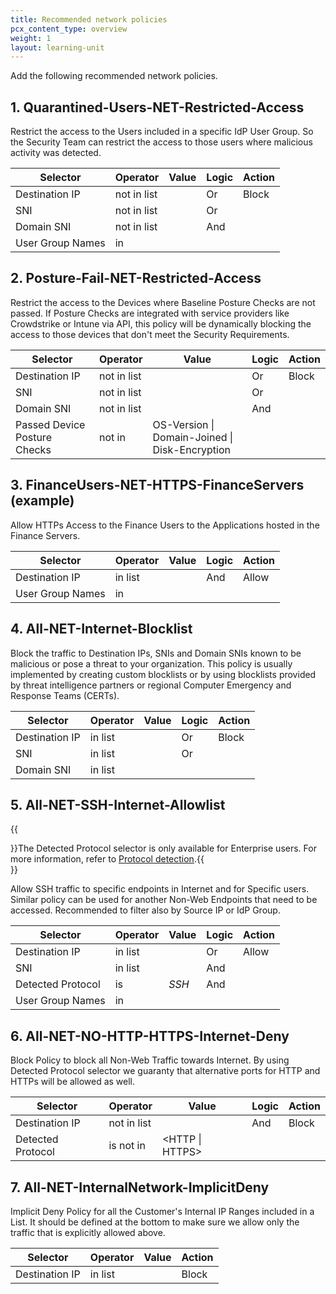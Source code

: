 ```yaml
---
title: Recommended network policies
pcx_content_type: overview
weight: 1
layout: learning-unit
---
```


Add the following recommended network policies.

## 1. Quarantined-Users-NET-Restricted-Access

Restrict the access to the Users included in a specific IdP User Group. So the Security Team can restrict the access to those users where malicious activity was detected.

| Selector         | Operator    | Value                               | Logic | Action |
| ---------------- | ----------- | ----------------------------------- | ----- | ------ |
| Destination IP   | not in list | <Quarantined-Users-IPAllowlist>     | Or    | Block  |
| SNI              | not in list | <Quarantined-Users-HostAllowlist>   | Or    |        |
| Domain SNI       | not in list | <Quarantined-Users-DomainAllowlist> | And   |        |
| User Group Names | in          | <Quarantined Users>                 |       |        |

## 2. Posture-Fail-NET-Restricted-Access

Restrict the access to the Devices where Baseline Posture Checks are not passed. If Posture Checks are integrated with service providers like Crowdstrike or Intune via API, this policy will be dynamically blocking the access to those devices that don't meet the Security Requirements.

| Selector                     | Operator    | Value                                          | Logic | Action |
| ---------------------------- | ----------- | ---------------------------------------------- | ----- | ------ |
| Destination IP               | not in list | <Posture-Fail-IPAllowlist>                     | Or    | Block  |
| SNI                          | not in list | <Posture-Fail-HostAllowlist>                   | Or    |        |
| Domain SNI                   | not in list | <Posture-Fail-DomainAllowlist>                 | And   |        |
| Passed Device Posture Checks | not in      | OS-Version \| Domain-Joined \| Disk-Encryption |       |        |

## 3. FinanceUsers-NET-HTTPS-FinanceServers (example)

Allow HTTPs Access to the Finance Users to the Applications hosted in the Finance Servers.

| Selector         | Operator | Value             | Logic | Action |
| ---------------- | -------- | ----------------- | ----- | ------ |
| Destination IP   | in list  | <Finance-Servers> | And   | Allow  |
| User Group Names | in       | <Finance-Users>   |       |        |

## 4. All-NET-Internet-Blocklist

Block the traffic to Destination IPs, SNIs and Domain SNIs known to be malicious or pose a threat to your organization. This policy is usually implemented by creating custom blocklists or by using blocklists provided by threat intelligence partners or regional Computer Emergency and Response Teams (CERTs).

| Selector       | Operator | Value             | Logic | Action |
| -------------- | -------- | ----------------- | ----- | ------ |
| Destination IP | in list  | <IPBlocklist>     | Or    | Block  |
| SNI            | in list  | <HostBlocklist>   | Or    |        |
| Domain SNI     | in list  | <DomainBlocklist> |       |        |

## 5. All-NET-SSH-Internet-Allowlist

{{<Aside type="note">}}The Detected Protocol selector is only available for Enterprise users. For more information, refer to [Protocol detection](/cloudflare-one/policies/gateway/network-policies/protocol-detection/).{{</Aside>}}

Allow SSH traffic to specific endpoints in Internet and for Specific users. Similar policy can be used for another Non-Web Endpoints that need to be accessed. Recommended to filter also by Source IP or IdP Group.

| Selector          | Operator | Value               | Logic | Action |
| ----------------- | -------- | ------------------- | ----- | ------ |
| Destination IP    | in list  | <SSHAllowList>      | Or    | Allow  |
| SNI               | in list  | <SSHAllowlistFQDN>  | And   |        |
| Detected Protocol | is       | _SSH_               | And   |        |
| User Group Names  | in       | <SSH-Allowed-Users> |       |        |

## 6. All-NET-NO-HTTP-HTTPS-Internet-Deny

Block Policy to block all Non-Web Traffic towards Internet. By using Detected Protocol selector we guaranty that alternative ports for HTTP and HTTPs will be allowed as well.

| Selector          | Operator    | Value             | Logic | Action |
| ----------------- | ----------- | ----------------- | ----- | ------ |
| Destination IP    | not in list | <InternalNetwork> | And   | Block  |
| Detected Protocol | is not in   | <HTTP \| HTTPS>   |       |        |

## 7. All-NET-InternalNetwork-ImplicitDeny

Implicit Deny Policy for all the Customer's Internal IP Ranges included in a List. It should be defined at the bottom to make sure we allow only the traffic that is explicitly allowed above.

| Selector       | Operator      | Value                                       | Action |
| -------------- | ------------- | ------------------------------------------- | ------ |
| Destination IP | in list       | <InternalNetwork>                           | Block  |
